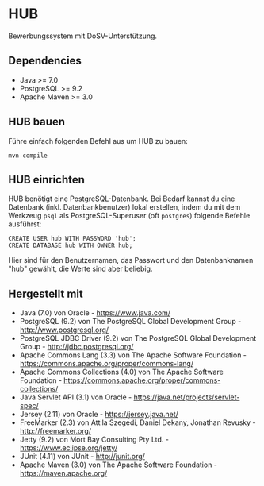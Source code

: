 HUB
===

Bewerbungssystem mit DoSV-Unterstützung.

Dependencies
------------

 * Java         >= 7.0
 * PostgreSQL   >= 9.2
 * Apache Maven >= 3.0

HUB bauen
---------

Führe einfach folgenden Befehl aus um HUB zu bauen:

    mvn compile

HUB einrichten
--------------

HUB benötigt eine PostgreSQL-Datenbank. Bei Bedarf kannst du eine Datenbank (inkl.
Datenbankbenutzer) lokal erstellen, indem du mit dem Werkzeug `psql` als
PostgreSQL-Superuser (oft `postgres`) folgende Befehle ausführst:

    CREATE USER hub WITH PASSWORD 'hub';
    CREATE DATABASE hub WITH OWNER hub;

Hier sind für den Benutzernamen, das Passwort und den Datenbanknamen "hub" gewählt, die
Werte sind aber beliebig.

Hergestellt mit
---------------

 * Java (7.0) von Oracle - https://www.java.com/
 * PostgreSQL (9.2) von The PostgreSQL Global Development Group -
   http://www.postgresql.org/
 * PostgreSQL JDBC Driver (9.2) von The PostgreSQL Global Development Group -
   http://jdbc.postgresql.org/
 * Apache Commons Lang (3.3) von The Apache Software Foundation -
   https://commons.apache.org/proper/commons-lang/
 * Apache Commons Collections (4.0) von The Apache Software Foundation -
   https://commons.apache.org/proper/commons-collections/
 * Java Servlet API (3.1) von Oracle - https://java.net/projects/servlet-spec/
 * Jersey (2.11) von Oracle - https://jersey.java.net/
 * FreeMarker (2.3) von Attila Szegedi, Daniel Dekany, Jonathan Revusky -
   http://freemarker.org/
 * Jetty (9.2) von Mort Bay Consulting Pty Ltd. - https://www.eclipse.org/jetty/
 * JUnit (4.11) von JUnit - http://junit.org/
 * Apache Maven (3.0) von The Apache Software Foundation - https://maven.apache.org/
